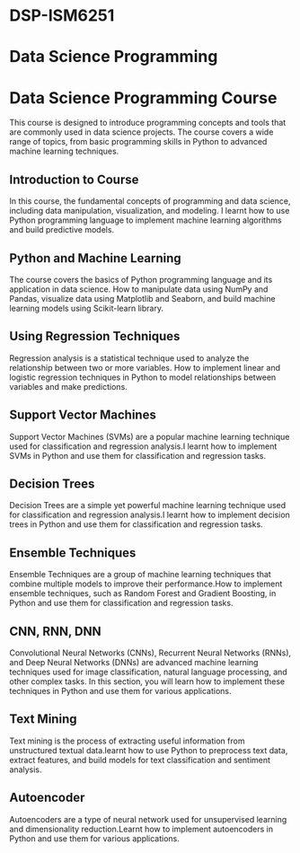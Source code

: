 # DSP-ISM6251

<!DOCTYPE html>
<html>
<head>
	<h1>Data Science Programming</h1>
</head>
<body>
	<h1>Data Science Programming Course</h1>
	<p>This course is designed to introduce programming concepts and tools that are commonly used in data science projects. The course covers a wide range of topics, from basic programming skills in Python to advanced machine learning techniques.</p>
	<h2>Introduction to Course</h2>
	<p>In this course, the fundamental concepts of programming and data science, including data manipulation, visualization, and modeling. I learnt how to use Python programming language to implement machine learning algorithms and build predictive models.</p>
	<h2>Python and Machine Learning</h2>
	<p>The course covers the basics of Python programming language and its application in data science. How to manipulate data using NumPy and Pandas, visualize data using Matplotlib and Seaborn, and build machine learning models using Scikit-learn library.</p>
	<h2>Using Regression Techniques</h2>
	<p>Regression analysis is a statistical technique used to analyze the relationship between two or more variables. How to implement linear and logistic regression techniques in Python to model relationships between variables and make predictions.</p>
	<h2>Support Vector Machines</h2>
	<p>Support Vector Machines (SVMs) are a popular machine learning technique used for classification and regression analysis.I learnt how to implement SVMs in Python and use them for classification and regression tasks.</p>
	<h2>Decision Trees</h2>
	<p>Decision Trees are a simple yet powerful machine learning technique used for classification and regression analysis.I learnt how to implement decision trees in Python and use them for classification and regression tasks.</p>
	<h2>Ensemble Techniques</h2>
	<p>Ensemble Techniques are a group of machine learning techniques that combine multiple models to improve their performance.How to implement ensemble techniques, such as Random Forest and Gradient Boosting, in Python and use them for classification and regression tasks.</p>
	<h2>CNN, RNN, DNN</h2>
	<p>Convolutional Neural Networks (CNNs), Recurrent Neural Networks (RNNs), and Deep Neural Networks (DNNs) are advanced machine learning techniques used for image classification, natural language processing, and other complex tasks. In this section, you will learn how to implement these techniques in Python and use them for various applications.</p>
	<h2>Text Mining</h2>
	<p>Text mining is the process of extracting useful information from unstructured textual data.learnt how to use Python to preprocess text data, extract features, and build models for text classification and sentiment analysis.</p>
	<h2>Autoencoder</h2>
	<p>Autoencoders are a type of neural network used for unsupervised learning and dimensionality reduction.Learnt how to implement autoencoders in Python and use them for various applications.</p>

</body>
</html>

